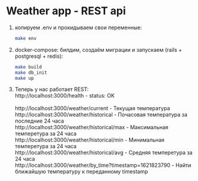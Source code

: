 # Weather app - REST api

1. копируем .env и прокидываем свои переменные:

   ```bash
   make env
2. docker-compose: билдим, создаём миграции и запускаем (rails + postgresql + redis):

   ```bash
   make build
   make db_init
   make up
3. Теперь у нас работает REST:\
  http://localhost:3000/health - status: OK\
  \
  http://localhost:3000/weather/current - Текущая температура\
  http://localhost:3000/weather/historical - Почасовая температура за последние 24 часа\
  http://localhost:3000/weather/historical/max - Максимальная темперетура за 24 часа\
  http://localhost:3000/weather/historical/min - Минимальная темперетура за 24 часа\
  http://localhost:3000/weather/historical/avg - Средняя темперетура за 24 часа\
  http://localhost:3000/weather/by_time?timestamp=1621823790 - Найти ближайшую температуру к переданному timestamp

